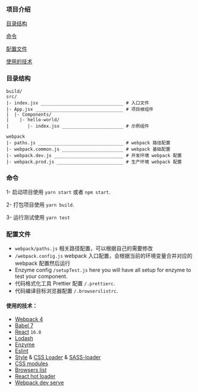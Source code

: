 ### 项目介绍

[目录结构](#目录结构)

[命令](#命令)

[配置文件](#配置文件)

[使用的技术](#使用的技术)

### 目录结构

```
build/
src/
|- index.jsx _______________________________ # 入口文件
|- App.jsx _________________________________ # 项目根组件
|  |- Components/
|    |- hello-world/
|       |- index.jsx _______________________ # 示例组件

webpack
|- paths.js ________________________________ # webpack 路径配置
|- webpack.common.js _______________________ # webpack 基础配置
|- webpack.dev.js __________________________ # 开发环境 webpack 配置
|- webpack.prod.js _________________________ # 生产环境 webpack 配置
```

### 命令

1- 启动项目使用 `yarn start` 或者 `npm start`.

2- 打包项目使用 `yarn build`.

3- 运行测试使用 `yarn test`

### 配置文件

- `webpack/paths.js` 相关路径配置，可以根据自己的需要修改
- `/webpack.config.js` webpack 入口配置，会根据当前的环境变量合并对应的 webpack 配置然后运行
- Enzyme config `/setupTest.js` here you will have all setup for enzyme to test your component.
- 代码格式化工具 Prettier 配置 `/.prettierc`.
- 代码编译目标浏览器配置 `/.browserslistrc`.

#### 使用的技术：

- [Webpack 4](https://github.com/webpack/webpack)
- [Babel 7](https://github.com/babel/babel)
- [React](https://github.com/facebook/react) `16.8`
- [Lodash](https://github.com/lodash/lodash)
- [Enzyme](http://airbnb.io/enzyme/)
- [Eslint](https://github.com/eslint/eslint/)
- [Style](https://github.com/webpack-contrib/style-loader) & [CSS Loader](https://github.com/webpack-contrib/css-loader) & [SASS-loader](https://github.com/webpack-contrib/sass-loader)
- [CSS modules](https://github.com/css-modules/css-modules)
- [Browsers list](https://github.com/browserslist/browserslist)
- [React hot loader](https://github.com/gaearon/react-hot-loader)
- [Webpack dev serve](https://github.com/webpack/webpack-dev-server)

